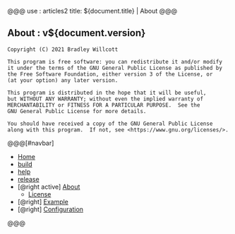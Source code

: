 @@@
use : articles2
title: ${document.title} | About
@@@


## About : v${document.version}

    Copyright (C) 2021 Bradley Willcott

    This program is free software: you can redistribute it and/or modify
    it under the terms of the GNU General Public License as published by
    the Free Software Foundation, either version 3 of the License, or
    (at your option) any later version.

    This program is distributed in the hope that it will be useful,
    but WITHOUT ANY WARRANTY; without even the implied warranty of
    MERCHANTABILITY or FITNESS FOR A PARTICULAR PURPOSE.  See the
    GNU General Public License for more details.

    You should have received a copy of the GNU General Public License
    along with this program.  If not, see <https://www.gnu.org/licenses/>.



@@@[#navbar]
- [Home]
- [build]
- [help]
- [release]
- [@right active] [About](#)
    - [License]
- [@right] [Example]
- [@right] [Configuration]


[About]:About.html
[build]:Build.html
[Configuration]:Configuration.html
[help]:Help.html
[Home]:index.html
[release]:Release.html
[License]:LICENSE.html
[Example]:Example.html
@@@

